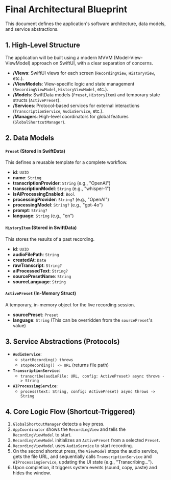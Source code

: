 # Final Architectural Blueprint

This document defines the application's software architecture, data models, and service abstractions.

## 1. High-Level Structure

The application will be built using a modern MVVM (Model-View-ViewModel) approach on SwiftUI, with a clear separation of concerns.

- **/Views**: SwiftUI views for each screen (`RecordingView`, `HistoryView`, etc.).
- **/ViewModels**: View-specific logic and state management (`RecordingViewModel`, `HistoryViewModel`, etc.).
- **/Models**: SwiftData models (`Preset`, `HistoryItem`) and temporary state structs (`ActivePreset`).
- **/Services**: Protocol-based services for external interactions (`TranscriptionService`, `AudioService`, etc.).
- **/Managers**: High-level coordinators for global features (`GlobalShortcutManager`).

## 2. Data Models

#### `Preset` (Stored in SwiftData)
This defines a reusable template for a complete workflow.

- **id**: `UUID`
- **name**: `String`
- **transcriptionProvider**: `String` (e.g., "OpenAI")
- **transcriptionModel**: `String` (e.g., "whisper-1")
- **isAiProcessingEnabled**: `Bool`
- **processingProvider**: `String?` (e.g., "OpenAI")
- **processingModel**: `String?` (e.g., "gpt-4o")
- **prompt**: `String?`
- **language**: `String` (e.g., "en")

#### `HistoryItem` (Stored in SwiftData)
This stores the results of a past recording.

- **id**: `UUID`
- **audioFilePath**: `String`
- **createdAt**: `Date`
- **rawTranscript**: `String?`
- **aiProcessedText**: `String?`
- **sourcePresetName**: `String`
- **sourceLanguage**: `String`

#### `ActivePreset` (In-Memory Struct)
A temporary, in-memory object for the live recording session.

- **sourcePreset**: `Preset`
- **language**: `String` (This can be overridden from the `sourcePreset`'s value)

## 3. Service Abstractions (Protocols)

- **`AudioService`**:
  - `startRecording() throws`
  - `stopRecording() -> URL` (returns file path)
- **`TranscriptionService`**:
  - `transcribe(audioFile: URL, config: ActivePreset) async throws -> String`
- **`AIProcessingService`**:
  - `process(text: String, config: ActivePreset) async throws -> String`

## 4. Core Logic Flow (Shortcut-Triggered)

1.  `GlobalShortcutManager` detects a key press.
2.  `AppCoordinator` shows the `RecordingView` and tells the `RecordingViewModel` to start.
3.  `RecordingViewModel` initializes an `ActivePreset` from a selected `Preset`.
4.  `RecordingViewModel` uses `AudioService` to start recording.
5.  On the second shortcut press, the `ViewModel` stops the audio service, gets the file URL, and sequentially calls `TranscriptionService` and `AIProcessingService`, updating the UI state (e.g., "Transcribing...").
6.  Upon completion, it triggers system events (sound, copy, paste) and hides the window.